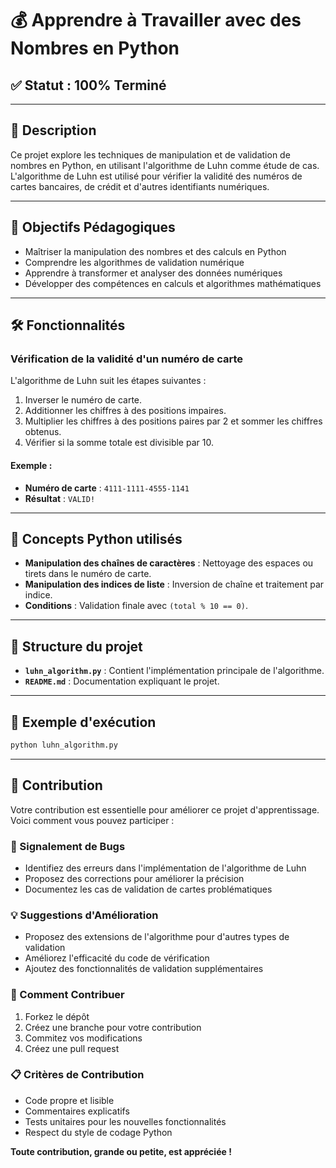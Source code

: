 
# 💰 Apprendre à Travailler avec des Nombres en Python

## ✅ Statut : 100% Terminé

---

## 📖 Description

Ce projet explore les techniques de manipulation et de validation de nombres en Python, en utilisant l'algorithme de Luhn comme étude de cas. L'algorithme de Luhn est utilisé pour vérifier la validité des numéros de cartes bancaires, de crédit et d'autres identifiants numériques.

---

## 🚀 Objectifs Pédagogiques

- Maîtriser la manipulation des nombres et des calculs en Python
- Comprendre les algorithmes de validation numérique
- Apprendre à transformer et analyser des données numériques
- Développer des compétences en calculs et algorithmes mathématiques

---

## 🛠️ Fonctionnalités

### Vérification de la validité d'un numéro de carte

L'algorithme de Luhn suit les étapes suivantes :
1. Inverser le numéro de carte.
2. Additionner les chiffres à des positions impaires.
3. Multiplier les chiffres à des positions paires par 2 et sommer les chiffres obtenus.
4. Vérifier si la somme totale est divisible par 10.

#### Exemple :
- **Numéro de carte** : `4111-1111-4555-1141`
- **Résultat** : `VALID!`

---

## 🧠 Concepts Python utilisés

- **Manipulation des chaînes de caractères** : Nettoyage des espaces ou tirets dans le numéro de carte.
- **Manipulation des indices de liste** : Inversion de chaîne et traitement par indice.
- **Conditions** : Validation finale avec `(total % 10 == 0)`.

---

## 📁 Structure du projet

- **`luhn_algorithm.py`** : Contient l'implémentation principale de l'algorithme.
- **`README.md`** : Documentation expliquant le projet.

---

## 📜 Exemple d'exécution

```bash
python luhn_algorithm.py
```

---

## 🙌 Contribution

Votre contribution est essentielle pour améliorer ce projet d'apprentissage. Voici comment vous pouvez participer :

### 🐛 Signalement de Bugs
- Identifiez des erreurs dans l'implémentation de l'algorithme de Luhn
- Proposez des corrections pour améliorer la précision
- Documentez les cas de validation de cartes problématiques

### 💡 Suggestions d'Amélioration
- Proposez des extensions de l'algorithme pour d'autres types de validation
- Améliorez l'efficacité du code de vérification
- Ajoutez des fonctionnalités de validation supplémentaires

### 🔧 Comment Contribuer
1. Forkez le dépôt
2. Créez une branche pour votre contribution
3. Commitez vos modifications
4. Créez une pull request

### 📋 Critères de Contribution
- Code propre et lisible
- Commentaires explicatifs
- Tests unitaires pour les nouvelles fonctionnalités
- Respect du style de codage Python

**Toute contribution, grande ou petite, est appréciée !**

